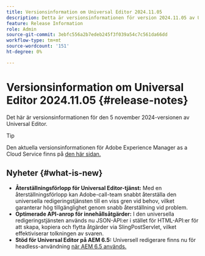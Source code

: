 ```yaml
---
title: Versionsinformation om Universal Editor 2024.11.05
description: Detta är versionsinformationen för version 2024.11.05 av Universal Editor.
feature: Release Information
role: Admin
source-git-commit: 3ebfc556a2b7edeb245f3f039a54c7c561da66dd
workflow-type: tm+mt
source-wordcount: '151'
ht-degree: 0%

---
```



# Versionsinformation om Universal Editor 2024.11.05 {#release-notes}

Det här är versionsinformationen för den 5 november 2024-versionen av Universal Editor.

>[!TIP]
>
>Den aktuella versionsinformationen för Adobe Experience Manager as a Cloud Service finns på [den här sidan.](/help/release-notes/release-notes-cloud/release-notes-current.md)

## Nyheter {#what-is-new}

* **Återställningsförlopp för Universal Editor-tjänst:** Med en återställningsförlopp kan Adobe-call-team snabbt återställa den universella redigeringstjänsten till en viss gren vid behov, vilket garanterar hög tillgänglighet genom snabb återställning vid problem.
* **Optimerade API-anrop för innehållsåtgärder:** I den universella redigeringstjänsten används nu JSON-API:er i stället för HTML-API:er för att skapa, kopiera och flytta åtgärder via SlingPostServlet, vilket effektiviserar tolkningen av svaren.
* **Stöd för Universal Editor på AEM 6.5:** Universell redigerare finns nu för headless-användning [när AEM 6.5 används.](https://experienceleague.adobe.com/en/docs/experience-manager-65/content/implementing/developing/headless/universal-editor/introduction)
